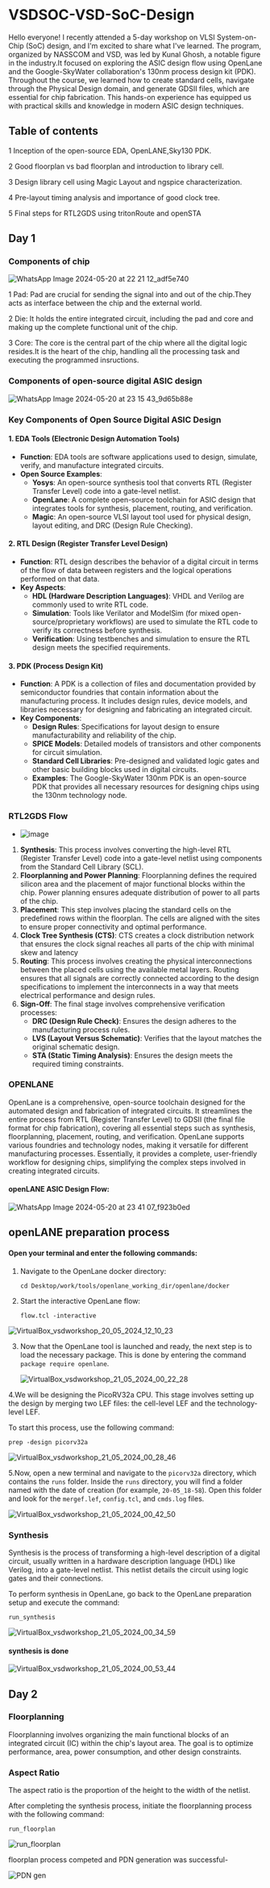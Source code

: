# VSDSOC-VSD-SoC-Design
Hello everyone! I recently attended a 5-day workshop on VLSI System-on-Chip (SoC) design, and I'm excited to share what I've learned. The program, organized by NASSCOM and VSD, was led by Kunal Ghosh, a notable figure in the industry.It focused on exploring the ASIC design flow using OpenLane and the Google-SkyWater collaboration's 130nm process design kit (PDK). Throughout the course, we learned how to create standard cells, navigate through the Physical Design domain, and generate GDSII files, which are essential for chip fabrication. This hands-on experience has equipped us with practical skills and knowledge in modern ASIC design techniques.
## Table of contents 
 1 Inception of the open-source EDA, OpenLANE,Sky130 PDK.
 
 2 Good floorplan vs bad floorplan and introduction to library cell.
 
 3 Design library cell using Magic Layout and ngspice characterization.

 4 Pre-layout timing analysis and importance of good clock tree.

 5 Final steps for RTL2GDS using tritonRoute and openSTA
## Day 1
### Components of chip
 ![WhatsApp Image 2024-05-20 at 22 21 12_adf5e740](https://github.com/aishwaryamareguddi/VSDSOC/assets/169332867/0abfdd0f-8924-43f9-b9d3-97d51ce94012)

 1 Pad: Pad are crucial for sending the signal into and out of the chip.They acts as interface between the chip and the external world.

 2 Die: It holds the entire integrated circuit, including the pad and core and making up the complete functional unit of the chip.

 3 Core: The core is the central part of the chip where all the digital logic resides.It is the heart of the chip, handling all the processing task and executing the programmed insructions.

 ### Components of open-source digital ASIC design

 ![WhatsApp Image 2024-05-20 at 23 15 43_9d65b88e](https://github.com/aishwaryamareguddi/VSDSOC/assets/169332867/3b84f871-ee42-44c7-98e2-7093e8996900)

 ### Key Components of Open Source Digital ASIC Design

#### 1. EDA Tools (Electronic Design Automation Tools)
- **Function**: EDA tools are software applications used to design, simulate, verify, and manufacture integrated circuits.
- **Open Source Examples**:
  - **Yosys**: An open-source synthesis tool that converts RTL (Register Transfer Level) code into a gate-level netlist.
  - **OpenLane**: A complete open-source toolchain for ASIC design that integrates tools for synthesis, placement, routing, and verification.
  - **Magic**: An open-source VLSI layout tool used for physical design, layout editing, and DRC (Design Rule Checking).

#### 2. RTL Design (Register Transfer Level Design)
- **Function**: RTL design describes the behavior of a digital circuit in terms of the flow of data between registers and the logical operations performed on that data.
- **Key Aspects**:
  - **HDL (Hardware Description Languages)**: VHDL and Verilog are commonly used to write RTL code.
  - **Simulation**: Tools like Verilator and ModelSim (for mixed open-source/proprietary workflows) are used to simulate the RTL code to verify its correctness before synthesis.
  - **Verification**: Using testbenches and simulation to ensure the RTL design meets the specified requirements.

#### 3. PDK (Process Design Kit)
- **Function**: A PDK is a collection of files and documentation provided by semiconductor foundries that contain information about the manufacturing process. It includes design rules, device models, and libraries necessary for designing and fabricating an integrated circuit.
- **Key Components**:
  - **Design Rules**: Specifications for layout design to ensure manufacturability and reliability of the chip.
  - **SPICE Models**: Detailed models of transistors and other components for circuit simulation.
  - **Standard Cell Libraries**: Pre-designed and validated logic gates and other basic building blocks used in digital circuits.
  - **Examples**: The Google-SkyWater 130nm PDK is an open-source PDK that provides all necessary resources for designing chips using the 130nm technology node.
 
### RTL2GDS Flow
  - ![image](https://github.com/aishwaryamareguddi/VSDSOC/assets/169332867/9f5cd75a-2741-47ae-8ef6-90501ddec7b4)

1. **Synthesis**:
     This process involves converting the high-level RTL (Register Transfer Level) code into a gate-level netlist using components from the Standard Cell Library (SCL).
2. **Floorplanning and Power Planning**:
     Floorplanning defines the required silicon area and the placement of major functional blocks within the chip. Power planning ensures adequate distribution of power to all parts of the chip.
3. **Placement**:
    This step involves placing the standard cells on the predefined rows within the floorplan. The cells are aligned with the sites to ensure proper connectivity and optimal performance.
  4. **Clock Tree Synthesis (CTS)**:
    CTS creates a clock distribution network that ensures the clock signal reaches all parts of the chip with minimal skew and latency
5. **Routing**:
    This process involves creating the physical interconnections between the placed cells using the available metal layers. Routing ensures that all signals are correctly connected according to the design specifications to implement the interconnects in a way that meets electrical performance and design rules.
6. **Sign-Off**:
    The final stage involves comprehensive verification processes:
     - **DRC (Design Rule Check)**: Ensures the design adheres to the manufacturing process rules.
     - **LVS (Layout Versus Schematic)**: Verifies that the layout matches the original schematic design.
     - **STA (Static Timing Analysis)**: Ensures the design meets the required timing constraints.
  
### OPENLANE

OpenLane is a comprehensive, open-source toolchain designed for the automated design and fabrication of integrated circuits. It streamlines the entire process from RTL (Register Transfer Level) to GDSII (the final file format for chip fabrication), covering all essential steps such as synthesis, floorplanning, placement, routing, and verification. OpenLane supports various foundries and technology nodes, making it versatile for different manufacturing processes. Essentially, it provides a complete, user-friendly workflow for designing chips, simplifying the complex steps involved in creating integrated circuits.

#### openLANE ASIC Design Flow:
![WhatsApp Image 2024-05-20 at 23 41 07_f923b0ed](https://github.com/aishwaryamareguddi/VSDSOC/assets/169332867/8c762480-8975-4f6d-a7cc-fc02db927261)

## openLANE preparation process
#### Open your terminal and enter the following commands:
1. Navigate to the OpenLane docker directory:
   ```
   cd Desktop/work/tools/openlane_working_dir/openlane/docker
   ```
2. Start the interactive OpenLane flow:
   ```
   flow.tcl -interactive
   ```

 ![VirtualBox_vsdworkshop_20_05_2024_12_10_23](https://github.com/aishwaryamareguddi/VSDSOC/assets/169332867/ce704ffa-db7b-430b-bc36-b3b8d3372472)
 

3. Now that the OpenLane tool is launched and ready, the next step is to load the necessary package. This is done by entering the command `package require openlane`.

   ![VirtualBox_vsdworkshop_21_05_2024_00_22_28](https://github.com/aishwaryamareguddi/VSDSOC/assets/169332867/eadf5568-eaf8-4f88-998c-b5c693e3fb8d)

4.We will be designing the PicoRV32a CPU. This stage involves setting up the design by merging two LEF files: the cell-level LEF and the technology-level LEF.

To start this process, use the following command:
```
prep -design picorv32a
```

![VirtualBox_vsdworkshop_21_05_2024_00_28_46](https://github.com/aishwaryamareguddi/VSDSOC/assets/169332867/5d4a79c7-a008-461d-a283-8ea9906d9929)

5.Now, open a new terminal and navigate to the `picorv32a` directory, which contains the `runs` folder. Inside the `runs` directory, you will find a folder named with the date of creation (for example, `20-05_18-58`). Open this folder and look for the `mergef.lef`, `config.tcl`, and `cmds.log` files.

![VirtualBox_vsdworkshop_21_05_2024_00_42_50](https://github.com/aishwaryamareguddi/VSDSOC/assets/169332867/347a8dc1-e4b8-4890-875e-1857931bfb60)

### Synthesis
Synthesis is the process of transforming a high-level description of a digital circuit, usually written in a hardware description language (HDL) like Verilog, into a gate-level netlist. This netlist details the circuit using logic gates and their connections.

To perform synthesis in OpenLane, go back to the OpenLane preparation setup and execute the command:
```
run_synthesis
```
![VirtualBox_vsdworkshop_21_05_2024_00_34_59](https://github.com/aishwaryamareguddi/VSDSOC/assets/169332867/c572ba7f-d7c1-4a3e-8b2f-bb4b045f0171)

#### synthesis is done

![VirtualBox_vsdworkshop_21_05_2024_00_53_44](https://github.com/aishwaryamareguddi/VSDSOC/assets/169332867/9f4958b8-9a1a-4b95-b609-1fa08fa5f2cc)

## Day 2
### Floorplanning
Floorplanning involves organizing the main functional blocks of an integrated circuit (IC) within the chip's layout area. The goal is to optimize performance, area, power consumption, and other design constraints.

### Aspect Ratio
The aspect ratio is the proportion of the height to the width of the netlist. 

After completing the synthesis process, initiate the floorplanning process with the following command:
```
run_floorplan
```

![run_floorplan](https://github.com/aishwaryamareguddi/VSDSOC/assets/169332867/cd9d06c3-8459-44b8-86e6-181b2b7fbdc4)

floorplan process competed and PDN generation was successful-

![PDN gen](https://github.com/aishwaryamareguddi/VSDSOC/assets/169332867/e1ba7c51-df03-451f-819e-45bd252b20ce)


    


   








  
